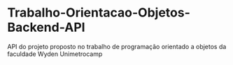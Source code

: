 # Trabalho-Orientacao-Objetos-Backend-API
 API do projeto proposto no trabalho de programação orientado a objetos da faculdade Wyden Unimetrocamp
